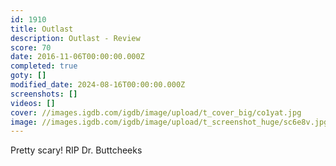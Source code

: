 ```yaml
---
id: 1910
title: Outlast
description: Outlast - Review
score: 70
date: 2016-11-06T00:00:00.000Z
completed: true
goty: []
modified_date: 2024-08-16T00:00:00.000Z
screenshots: []
videos: []
cover: //images.igdb.com/igdb/image/upload/t_cover_big/co1yat.jpg
image: //images.igdb.com/igdb/image/upload/t_screenshot_huge/sc6e8v.jpg
---
```

Pretty scary! RIP Dr. Buttcheeks